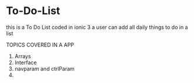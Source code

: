 # To-Do-List
this is a To Do List coded in ionic 3
a user can add all daily things to do in a list

TOPICS COVERED IN A APP
1. Arrays
2. Interface
3. navparam and ctrlParam
4.
